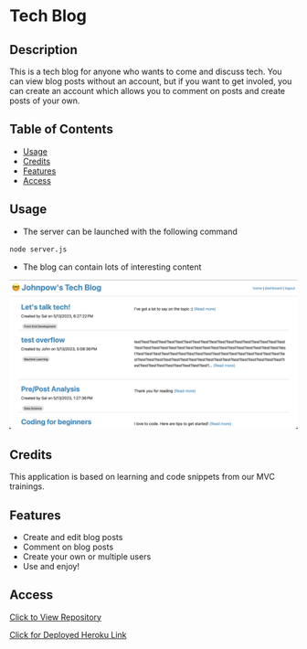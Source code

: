 # Tech Blog

## Description
This is a tech blog for anyone who wants to come and discuss tech. You can view blog posts without an account, but if you want to get involed, you can create an account which allows you to comment on posts and create posts of your own.

## Table of Contents
- [Usage](#usage)
- [Credits](#credits)
- [Features](#features)
- [Access](#access)

## Usage
- The server can be launched with the following command
```bash
node server.js
```
- The blog can contain lots of interesting content

![user experience](./images/mainpage.png)


## Credits
This application is based on learning and code snippets from our MVC trainings. 

## Features
- Create and edit blog posts
- Comment on blog posts
- Create your own or multiple users
- Use and enjoy!

## Access
[Click to View Repository](https://github.com/johnpow/tech-blog)

[Click for Deployed Heroku Link](https://johnpow-tech-blog.herokuapp.com/)
